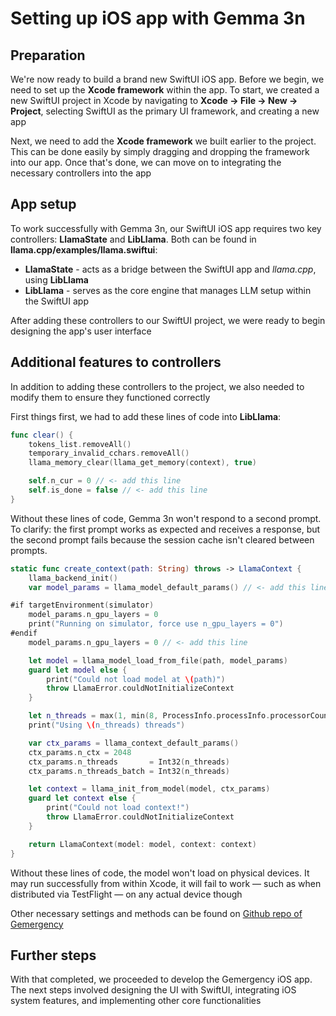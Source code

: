 # Setting up iOS app with Gemma 3n

## Preparation

<p>We're now ready to build a brand new SwiftUI iOS app. Before we begin, we need to set up the <b>Xcode framework</b> within the app. To start, we created a new SwiftUI project in Xcode by navigating to <b>Xcode → File → New → Project</b>, selecting SwiftUI as the primary UI framework, and creating a new app</p>
<p>Next, we need to add the <b>Xcode framework</b> we built earlier to the project. This can be done easily by simply dragging and dropping the framework into our app. Once that's done, we can move on to integrating the necessary controllers into the app</p>

## App setup

<p>To work successfully with Gemma 3n, our SwiftUI iOS app requires two key controllers: <b>LlamaState</b> and <b>LibLlama</b>. Both can be found in <b>llama.cpp/examples/llama.swiftui</b>:</p>
<ul>
    <li><b>LlamaState</b> - acts as a bridge between the SwiftUI app and <i>llama.cpp</i>, using <b>LibLlama</b></li>
    <li><b>LibLlama</b> - serves as the core engine that manages LLM setup within the SwiftUI app</li>
</ul>
<p>After adding these controllers to our SwiftUI project, we were ready to begin designing the app's user interface</p>

## Additional features to controllers

<p>In addition to adding these controllers to the project, we also needed to modify them to ensure they functioned correctly</p>
<p>First things first, we had to add these lines of code into <b>LibLlama</b>:</p>

```swift
func clear() {
    tokens_list.removeAll()
    temporary_invalid_cchars.removeAll()
    llama_memory_clear(llama_get_memory(context), true)

    self.n_cur = 0 // <- add this line
    self.is_done = false // <- add this line
}
```

<p>Without these lines of code, Gemma 3n won't respond to a second prompt. To clarify: the first prompt works as expected and receives a response, but the second prompt fails because the session cache isn't cleared between prompts.</p>

```swift
static func create_context(path: String) throws -> LlamaContext {
    llama_backend_init()
    var model_params = llama_model_default_params() // <- add this line

#if targetEnvironment(simulator)
    model_params.n_gpu_layers = 0
    print("Running on simulator, force use n_gpu_layers = 0")
#endif
    model_params.n_gpu_layers = 0 // <- add this line

    let model = llama_model_load_from_file(path, model_params)
    guard let model else {
        print("Could not load model at \(path)")
        throw LlamaError.couldNotInitializeContext
    }

    let n_threads = max(1, min(8, ProcessInfo.processInfo.processorCount - 2))
    print("Using \(n_threads) threads")

    var ctx_params = llama_context_default_params()
    ctx_params.n_ctx = 2048
    ctx_params.n_threads       = Int32(n_threads)
    ctx_params.n_threads_batch = Int32(n_threads)

    let context = llama_init_from_model(model, ctx_params)
    guard let context else {
        print("Could not load context!")
        throw LlamaError.couldNotInitializeContext
    }

    return LlamaContext(model: model, context: context)
}
```

<p>Without these lines of code, the model won't load on physical devices. It may run successfully from within Xcode, it will fail to work — such as when distributed via TestFlight — on any actual device though</p>
<p>Other necessary settings and methods can be found on <a href="https://github.com/charming-whaley/gemergency_ios_app_code">Github repo of Gemergency</a></p>

## Further steps

<p>With that completed, we proceeded to develop the Gemergency iOS app. The next steps involved designing the UI with SwiftUI, integrating iOS system features, and implementing other core functionalities</p>
